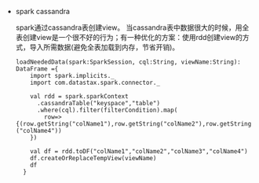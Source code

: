  - spark cassandra

	spark通过cassandra表创建view。
	当cassandra表中数据很大的时候，用全表创建view是一个很不好的行为；有一种优化的方案：使用rdd创建view的方式，导入所需数据(避免全表加载到内存，节省开销)。
	
  
	```
	loadNeededData(spark:SparkSession, cql:String, viewName:String): DataFrame ={
	    import spark.implicits._
	    import com.datastax.spark.connector._
	
	    val rdd = spark.sparkContext
	      .cassandraTable("keyspace","table")
	      .where(cql).filter(filterCondition).map(
			row=>{(row.getString("colName1"),row.getString("colName2"),row.getString("colName3"),row.get[Double]("colName4"))
	    })

	    val df = rdd.toDF("colName1","colName2","colName3","colName4")
	    df.createOrReplaceTempView(viewName)
	    df
	  }
	```